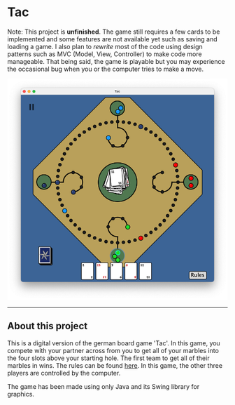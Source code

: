 # Tac
Note: This project is **unfinished**. The game still requires a few cards to be implemented and some features are not available yet such as saving and loading a game. I also plan to _rewrite_ most of the code using design patterns such as MVC (Model, View, Controller) to make code more manageable. That being said, the game is playable but you may experience the occasional bug when you or the computer tries to make a move.

![alt text](Images/Tac-Preview.png)
___
## About this project
This is a digital version of the german board game 'Tac'. In this game, you compete with your partner across from you to get all of your marbles into the four slots above your starting hole. The first team to get all of their marbles in wins. The rules can be found [here](https://shop.spiel-tac.de/mediafiles/Sonstiges/Anleitungen/TAC-Manual_English.pdf). In this game, the other three players are controlled by the computer.

The game has been made using only Java and its Swing library for graphics.